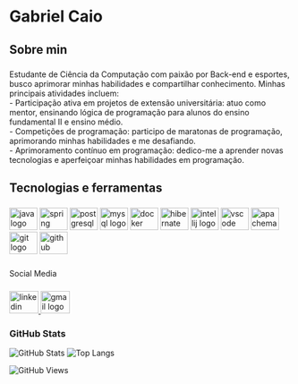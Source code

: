 # Gabriel Caio

###

<h2 align="left">Sobre min</h2>

###

<p align="left">Estudante de Ciência da Computação com paixão por Back-end e esportes, busco aprimorar minhas habilidades e compartilhar conhecimento. Minhas principais atividades incluem: <br>- Participação ativa em projetos de extensão universitária: atuo como mentor, ensinando lógica de programação para alunos do ensino fundamental II e ensino médio. 
<br>- Competições de programação: participo de maratonas de programação, aprimorando minhas habilidades e me desafiando. 
<br>- Aprimoramento contínuo em programação: dedico-me a aprender novas tecnologias e aperfeiçoar minhas habilidades em programação.</p>

###

<h2 align="left">Tecnologias e ferramentas</h2>

###

<div align="left">
  <img src="https://skillicons.dev/icons?i=java" height="40" alt="java logo" width="50" />
  <img src="https://skillicons.dev/icons?i=spring" height="40" alt="spring logo" width="50" />
  <img src="https://skillicons.dev/icons?i=postgres" height="40" alt="postgresql logo" width="50" />
  <img src="https://skillicons.dev/icons?i=mysql" height="40" alt="mysql logo" width="50" />
  <img src="https://skillicons.dev/icons?i=docker" height="40" alt="docker logo" width="50" />
  <img src="https://skillicons.dev/icons?i=hibernate" height="40" alt="hibernate logo" width="50" />
  <img src="https://cdn.jsdelivr.net/gh/devicons/devicon/icons/intellij/intellij-original.svg" height="40" alt="intellij logo" width="50" />
  <img src="https://skillicons.dev/icons?i=vscode" height="40" alt="vscode logo" width="50" />
  <img src="https://skillicons.dev/icons?i=maven" height="40" alt="apachemaven logo" width="50" />
  <img src="https://cdn.jsdelivr.net/gh/devicons/devicon/icons/git/git-original.svg" height="40" alt="git logo" width="50" />
  <img src="https://cdn.jsdelivr.net/gh/devicons/devicon/icons/github/github-original.svg" height="40" alt="github logo" width="50" />
</div>

###

<p align="left">Social Media</p>

###

<div align="left">
  <a href="https://www.linkedin.com/in/gabriel-caio/" target="_blank">
    <img src="https://raw.githubusercontent.com/maurodesouza/profile-readme-generator/master/src/assets/icons/social/linkedin/default.svg" width="52" height="40" alt="linkedin logo"  />
  </a>
  <a href="https://mail.google.com/mail/?view=cm&fs=1&to=gabrielcaio848@gmail.com" target="_blank">
    <img src="https://raw.githubusercontent.com/maurodesouza/profile-readme-generator/master/src/assets/icons/social/gmail/default.svg" width="52" height="40" alt="gmail logo"  />
  </a>
</div>

###





###

### GitHub Stats

![GitHub Stats](https://github-readme-stats.vercel.app/api?username=gabrielcaio11&theme=transparent&bg_color=000&border_color=30A3DC&show_icons=true&icon_color=30A3DC&title_color=E94D5F&text_color=FFF)
![Top Langs](https://github-readme-stats-git-masterrstaa-rickstaa.vercel.app/api/top-langs/?username=gabrielcaio11&layout=compact&bg_color=000&border_color=30A3DC&title_color=E94D5F&text_color=FFF)

![GitHub Views](https://komarev.com/ghpvc/?username=gabrielcaio11&label=Visualizações&color=brightgreen)

